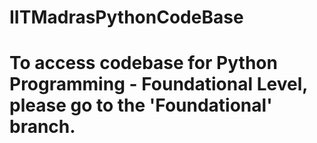 # IITMadrasPythonCodeBase
# To access codebase for Python Programming - Foundational Level, please go to the 'Foundational' branch.
